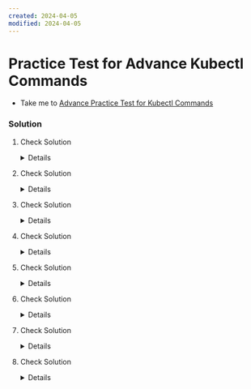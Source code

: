 ```yaml
---
created: 2024-04-05
modified: 2024-04-05
---
```

# Practice Test for Advance Kubectl Commands

  - Take me to [Advance Practice Test for Kubectl Commands](https://kodekloud.com/topic/practice-test-advanced-kubectl-commands/)

  ### Solution

   1. Check Solution 

       <details>
       
        ```
        kubectl get nodes -o json > /opt/outputs/nodes.json
        ```   
       </details>

   2. Check Solution 

       <details>

        ```
        kubectl get node node01 -o json > /opt/outputs/node01.json
        ```   
       </details>

   3. Check Solution

       <details>

        ```
        kubectl get nodes -o=jsonpath='{.items[*].metadata.name}' > /opt/outputs/node_names.txt
        ```
       </details>

   4. Check Solution

       <details>

        ```
        kubectl get nodes -o jsonpath='{.items[*].status.nodeInfo.osImage}' > /opt/outputs/nodes_os.txt
        ```
       </details>

   5. Check Solution

       <details>

        ```
        kubectl config view --kubeconfig=my-kube-config -o jsonpath="{.users[*].name}" > /opt/outputs/users.txt
        ```
       </details>

   6. Check Solution

       <details>

        ```
        kubectl get pv --sort-by=.spec.capacity.storage > /opt/outputs/storage-capacity-sorted.txt
        ```
       </details>

   7. Check Solution

       <details>

        ```
        kubectl get pv --sort-by=.spec.capacity.storage -o=custom-columns=NAME:.metadata.name,CAPACITY:.spec.capacity.storage > /opt/outputs/pv-and-capacity-sorted.txt
        ```
       </details>

   8. Check Solution

       <details>

        ```
        kubectl config view --kubeconfig=my-kube-config -o jsonpath="{.contexts[?(@.context.user=='aws-user')].name}" > /opt/outputs/aws-context-name
        ```
       </details>
       
       
       